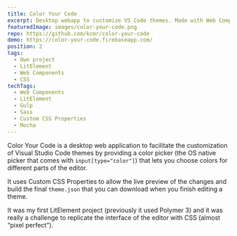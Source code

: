 ```yaml
---
title: Color Your Code
excerpt: Desktop webapp to customize VS Code themes. Made with Web Components and Custom CSS Properties.
featuredImage: images/color-your-code.png
repo: https://github.com/kcmr/color-your-code
demo: https://color-your-code.firebaseapp.com/
position: 2
tags:
  - Own project
  - LitElement
  - Web Components
  - CSS
techTags:
  - Web Components
  - LitElement
  - Gulp
  - Sass
  - Custom CSS Properties
  - Mocha
---
```


Color Your Code is a desktop web application to facilitate the customization of Visual Studio Code themes by providing a color picker (the OS native picker that comes with `input[type="color"]`) that lets you choose colors for different parts of the editor.

It uses Custom CSS Properties to allow the live preview of the changes and build the final `theme.json` that you can download when you finish editing a theme.

It was my first LitElement project (previously it used Polymer 3) and it was really a challenge to replicate the interface of the editor with CSS (almost “pixel perfect”).
